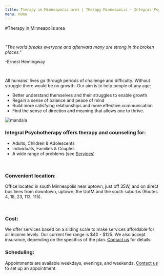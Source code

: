 ```yaml
---
title: Therapy in Minneapolis area | Therapy Minneapolis - Integral Psychotherapy
menu: Home
---
```


#Therapy in Minneapolis area

&nbsp;

*"The world breaks everyone and afterward many are strong in the broken places."*

\-Ernest Hemingway

&nbsp;

All humans' lives go through periods of challenge and difficulty. Without struggle there would be no growth. Our aim is to help people of any age:

* Better understand themselves and their struggles to enable growth
* Regain a sense of balance and peace of mind
* Build more satisfying relationships and more effective communication
* Find the sense of direction and meaning that allows one to thrive.

![mandala](/assets/media/mandala.jpg)

### Integral Psychotherapy offers therapy and counseling for:

* Adults, Children & Adolescents
* Individuals, Families &amp; Couples
* A wide range of problems (see [Services](/services))

&nbsp;

### Convenient location:

Office located in south Minneapolis near uptown, just off 35W, and on direct bus lines from downtown, uptown, the UofM and the south suburbs (Routes 4, 18, 23, 113, 115).

&nbsp;

### Cost:

We offer services based on a sliding scale to make services affordable for all income levels. Our current fee range is $40 - $125.  We also accept insurance, depending on the specifics of the plan.  [Contact us](/contact) for details.

### Scheduling:

Appointments are available weekdays, evenings, and weekends. [Contact us](/contact) to set up an appointment.
